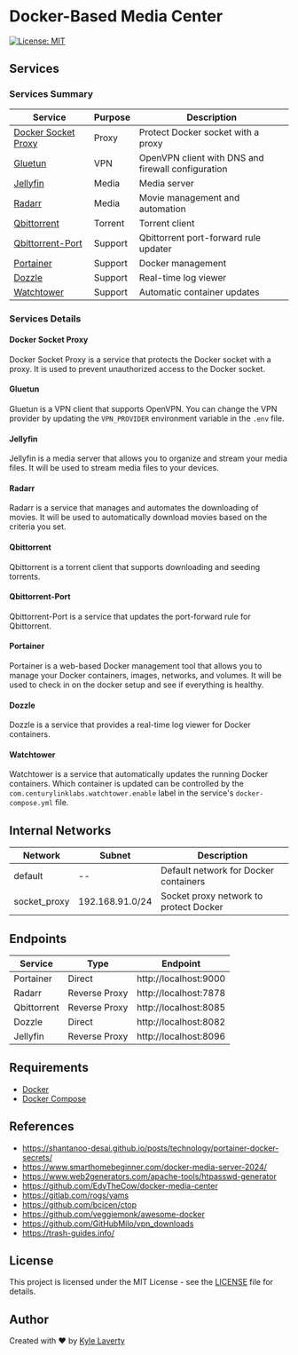 # Docker-Based Media Center

[![License: MIT](https://img.shields.io/badge/License-MIT-yellow.svg)](https://github.com/kylelaverty/docker-media-center/blob/main/LICENSE)

## Services

### Services Summary

| Service                                                                        | Purpose | Description                                        |
| ------------------------------------------------------------------------------ | ------- | -------------------------------------------------- |
| [Docker Socket Proxy](https://docs.linuxserver.io/images/docker-socket-proxy/) | Proxy   | Protect Docker socket with a proxy                 |
| [Gluetun](https://github.com/qdm12/gluetun)                                    | VPN     | OpenVPN client with DNS and firewall configuration |
| [Jellyfin](https://jellyfin.org/)                                              | Media   | Media server                                       |
| [Radarr](https://radarr.video/)                                                | Media   | Movie management and automation                    |
| [Qbittorrent](https://www.qbittorrent.org/)                                    | Torrent | Torrent client                                     |
| [Qbittorrent-Port](https://github.com/tcj-one/qbittorrent-port-forward-file)   | Support | Qbittorrent port-forward rule updater              |
| [Portainer](https://www.portainer.io/)                                         | Support | Docker management                                  |
| [Dozzle](https://dozzle.dev/)                                                  | Support | Real-time log viewer                               |
| [Watchtower](https://containrrr.dev/watchtower/)                               | Support | Automatic container updates                        |

### Services Details

#### Docker Socket Proxy

Docker Socket Proxy is a service that protects the Docker socket with a proxy. It is used to prevent unauthorized access to the Docker socket.

#### Gluetun

Gluetun is a VPN client that supports OpenVPN. You can change the VPN provider by updating the `VPN_PROVIDER` environment variable in the `.env` file.

#### Jellyfin

Jellyfin is a media server that allows you to organize and stream your media files. It will be used to stream media files to your devices.

#### Radarr

Radarr is a service that manages and automates the downloading of movies. It will be used to automatically download movies based on the criteria you set.

#### Qbittorrent

Qbittorrent is a torrent client that supports downloading and seeding torrents.

#### Qbittorrent-Port

Qbittorrent-Port is a service that updates the port-forward rule for Qbittorrent.

#### Portainer

Portainer is a web-based Docker management tool that allows you to manage your Docker containers, images, networks, and volumes. It will be used to check in on the docker setup and see if everything is healthy.

#### Dozzle

Dozzle is a service that provides a real-time log viewer for Docker containers.

#### Watchtower

Watchtower is a service that automatically updates the running Docker containers. Which container is updated can be controlled by the `com.centurylinklabs.watchtower.enable` label in the service's `docker-compose.yml` file.

## Internal Networks

| Network      | Subnet          | Description                            |
| ------------ | --------------- | -------------------------------------- |
| default      | --              | Default network for Docker containers  |
| socket_proxy | 192.168.91.0/24 | Socket proxy network to protect Docker |

## Endpoints

| Service     | Type          | Endpoint              |
| ----------- | ------------- | --------------------- |
| Portainer   | Direct        | http://localhost:9000 |
| Radarr      | Reverse Proxy | http://localhost:7878 |
| Qbittorrent | Reverse Proxy | http://localhost:8085 |
| Dozzle      | Direct        | http://localhost:8082 |
| Jellyfin    | Reverse Proxy | http://localhost:8096 |

## Requirements

- [Docker](https://docs.docker.com/engine/install/)
- [Docker Compose](https://docs.docker.com/compose/install/)

## References

- https://shantanoo-desai.github.io/posts/technology/portainer-docker-secrets/
- https://www.smarthomebeginner.com/docker-media-server-2024/
- https://www.web2generators.com/apache-tools/htpasswd-generator
- https://github.com/EdyTheCow/docker-media-center
- https://gitlab.com/rogs/yams
- https://github.com/bcicen/ctop
- https://github.com/veggiemonk/awesome-docker
- https://github.com/GitHubMilo/vpn_downloads
- https://trash-guides.info/

## License

This project is licensed under the MIT License - see the [LICENSE](LICENSE) file for details.

## Author

Created with :heart: by [Kyle Laverty](https://github.com/kylelaverty)
